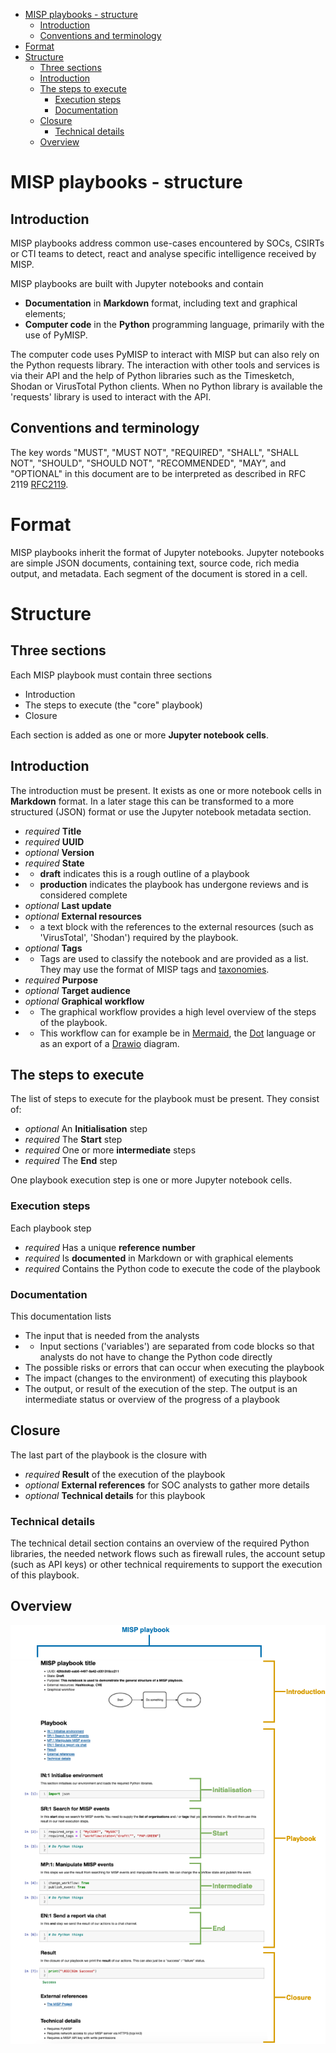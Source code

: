 - [MISP playbooks - structure](#misp-playbooks---structure)
  - [Introduction](#introduction)
  - [Conventions and terminology](#conventions-and-terminology)
- [Format](#format)
- [Structure](#structure)
  - [Three sections](#three-sections)
  - [Introduction](#introduction-1)
  - [The steps to execute](#the-steps-to-execute)
    - [Execution steps](#execution-steps)
    - [Documentation](#documentation)
  - [Closure](#closure)
    - [Technical details](#technical-details)
  - [Overview](#overview)

# MISP playbooks - structure

## Introduction

MISP playbooks address common use-cases encountered by SOCs, CSIRTs or CTI teams to detect, react and analyse specific intelligence received by MISP.

MISP playbooks are built with Jupyter notebooks and contain
- **Documentation** in **Markdown** format, including text and graphical elements;
- **Computer code** in the **Python** programming language, primarily with the use of PyMISP.

The computer code uses PyMISP to interact with MISP but can also rely on the Python requests library. The interaction with other tools and services is via their API and the help of Python libraries such as the Timesketch, Shodan or VirusTotal Python clients. When no Python library is available the 'requests' library is used to interact with the API.

## Conventions and terminology

The key words "MUST", "MUST NOT", "REQUIRED", "SHALL", "SHALL NOT", "SHOULD", "SHOULD NOT", "RECOMMENDED", "MAY", and "OPTIONAL" in this document are to be interpreted as described in RFC 2119 [RFC2119](https://www.rfc-editor.org/rfc/rfc2119).

# Format

MISP playbooks inherit the format of Jupyter notebooks. Jupyter notebooks are simple JSON documents, containing text, source code, rich media output, and metadata. Each segment of the document is stored in a cell.

# Structure

## Three sections

Each MISP playbook must contain three sections

- Introduction 
- The steps to execute (the "core" playbook)
- Closure  

Each section is added as one or more **Jupyter notebook cells**.

## Introduction 

The introduction must be present. It exists as one or more notebook cells in **Markdown** format. In a later stage this can be transformed to a more structured (JSON) format or use the Jupyter notebook metadata section.

- *required* **Title**
- *required* **UUID**
- *optional* **Version**
- *required* **State**
- - **draft** indicates this is a rough outline of a playbook
- - **production** indicates the playbook has undergone reviews and is considered complete
- *optional* **Last update** 
- *optional* **External resources** 
- - a text block with the references to the external resources (such as 'VirusTotal', 'Shodan') required by the playbook.
- *optional* **Tags** 
- - Tags are used to classify the notebook and are provided as a list. They may use the format of MISP tags and [taxonomies](https://github.com/MISP/misp-rfc/blob/main/misp-taxonomy-format/raw.md.txt).
- *required* **Purpose**
- *optional* **Target audience**
- *optional* **Graphical workflow**
- - The graphical workflow provides a high level overview of the steps of the playbook. 
- - This workflow can for example be in [Mermaid](https://mermaid-js.github.io/mermaid/#/), the [Dot](https://github.com/laixintao/jupyter-dot-kernel) language or as an export of a [Drawio](https://app.diagrams.net/) diagram.

## The steps to execute 

The list of steps to execute for the playbook must be present. They consist of:

- *optional* An **Initialisation** step
- *required* The **Start** step
- *required* One or more **intermediate** steps
- *required* The **End** step

One playbook execution step is one or more Jupyter notebook cells.

### Execution steps

Each playbook step

- *required* Has a unique **reference number**
- *required* Is **documented** in Markdown or with graphical elements
- *required* Contains the Python code to execute the code of the playbook

### Documentation

This documentation lists 
- The input that is needed from the analysts
- - Input sections ('variables') are separated from code blocks so that analysts do
not have to change the Python code directly
- The possible risks or errors that can occur when executing the playbook
- The impact (changes to the environment) of executing this playbook
- The output, or result of the execution of the step. The output is an intermediate
status or overview of the progress of a playbook

## Closure

The last part of the playbook is the closure with
- *required* **Result** of the execution of the playbook
- *optional* **External references** for SOC analysts to gather more details
- *optional* **Technical details** for this playbook

### Technical details

The technical detail section contains an overview of the required Python libraries, the needed network flows such as firewall rules, the account setup (such as API keys) or other technical requirements to support the execution of this playbook.

## Overview

![assets/playbook-structure-playbook-structure.drawio.png](assets/playbook-structure-playbook-structure.drawio.png)
